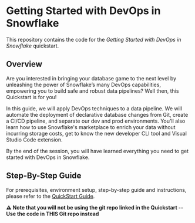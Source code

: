 # Getting Started with DevOps in Snowflake

This repository contains the code for the *Getting Started with DevOps in Snowflake* quickstart.

## Overview

Are you interested in bringing your database game to the next level by unleashing the power of Snowflake’s many DevOps capabilities, empowering you to build safe and robust data pipelines? Well then, this Quickstart is for you!

In this guide, we will apply DevOps techniques to a data pipeline. We will automate the deployment of declarative database changes from Git, create a CI/CD pipeline, and separate our dev and prod environments. You'll also learn how to use Snowflake's marketplace to enrich your data without incurring storage costs, get to know the new developer CLI tool and Visual Studio Code extension.

By the end of the session, you will have learned everything you need to get started with DevOps in Snowflake.

## Step-By-Step Guide

For prerequisites, environment setup, step-by-step guide and instructions, please refer to the [QuickStart Guide](https://quickstarts.snowflake.com/guide/getting_started_with_devops_in_snowflake).

**⚠️ Note that you will not be using the git repo linked in the Quickstart -- Use the code in THIS Git repo instead**
